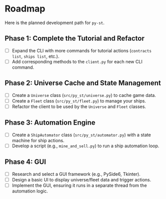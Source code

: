 # Roadmap

Here is the planned development path for `py-st`.

## Phase 1: Complete the Tutorial and Refactor
- [ ] Expand the CLI with more commands for tutorial actions (`contracts list`, `ships list`, etc.).
- [ ] Add corresponding methods to the `client.py` for each new CLI command.

## Phase 2: Universe Cache and State Management
- [ ] Create a `Universe` class (`src/py_st/universe.py`) to cache game data.
- [ ] Create a `Fleet` class (`src/py_st/fleet.py`) to manage your ships.
- [ ] Refactor the client to be used by the `Universe` and `Fleet` classes.

## Phase 3: Automation Engine
- [ ] Create a `ShipAutomator` class (`src/py_st/automator.py`) with a state machine for ship actions.
- [ ] Develop a script (e.g., `mine_and_sell.py`) to run a ship automation loop.

## Phase 4: GUI
- [ ] Research and select a GUI framework (e.g., PySide6, Tkinter).
- [ ] Design a basic UI to display universe/fleet data and trigger actions.
- [ ] Implement the GUI, ensuring it runs in a separate thread from the automation logic.
